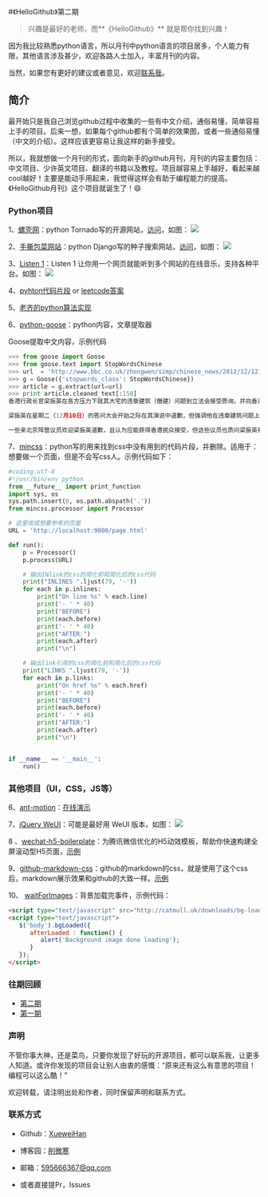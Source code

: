 #《HelloGithub》第二期
>兴趣是最好的老师，而**《HelloGithub》** 就是帮你找到兴趣！

因为我比较熟悉python语言，所以月刊中python语言的项目居多，个人能力有限，其他语言涉及甚少，欢迎各路人士加入，丰富月刊的内容。

当然，如果您有更好的建议或者意见，欢迎<a href="mailto:595666367@qq.com">联系我</a>。

## 简介
最开始只是我自己浏览github过程中收集的一些有中文介绍，通俗易懂，简单容易上手的项目。后来一想，如果每个github都有个简单的效果图，或者一些通俗易懂（中文的介绍）。这样应该更容易让我这样的新手接受。

所以，我就想做一个月刊的形式，面向新手的github月刊，月刊的内容主要包括：中文项目、少许英文项目、翻译的书籍以及教程。项目越容易上手越好，看起来越cool越好！主要是能动手用起来，我觉得这样会有助于编程能力的提高。《HelloGithub月刊》这个项目就诞生了！😄

### Python项目
1、[螺壳网](https://github.com/alvan/luokr.com)：python Tornado写的开源网站，[访问](http://luokr.com/)，如图：
![](https://github.com/521xueweihan/HelloGithub/blob/master/02/img/%E8%9E%BA%E5%A3%B3%E7%BD%91-min.png)

2、[手撕包菜网站](https://github.com/78/ssbc)：python Django写的种子搜索网站，[访问](http://www.cilibaba.com/)，如图：
![](https://github.com/521xueweihan/HelloGithub/blob/master/02/img/%E6%89%8B%E6%92%95%E5%8C%85%E8%8F%9C%E7%BD%91-min.png)

3、[Listen 1](https://github.com/listen1)：Listen 1 让你用一个网页就能听到多个网站的在线音乐，支持各种平台。如图：
![](https://github.com/521xueweihan/HelloGithub/blob/master/02/img/listen1-min.png)

4、[pyhton代码片段](https://github.com/RealHacker/python-gems) or [leetcode答案](https://github.com/RealHacker/leetcode-solutions)

5、[老齐的python算法实现](https://github.com/qiwsir/algorithm)

6、[python-goose](https://github.com/grangier/python-goose)：python内容，文章提取器

Goose提取中文内容，示例代码

```python
>>> from goose import Goose
>>> from goose.text import StopWordsChinese
>>> url  = 'http://www.bbc.co.uk/zhongwen/simp/chinese_news/2012/12/121210_hongkong_politics.shtml'
>>> g = Goose({'stopwords_class': StopWordsChinese})
>>> article = g.extract(url=url)
>>> print article.cleaned_text[:150]
香港行政长官梁振英在各方压力下就其大宅的违章建筑（僭建）问题到立法会接受质询，并向香港民众道歉。

梁振英在星期二（12月10日）的答问大会开始之际在其演说中道歉，但强调他在违章建筑问题上没有隐瞒的意图和动机。

一些亲北京阵营议员欢迎梁振英道歉，且认为应能获得香港民众接受，但这些议员也质问梁振英有
```

7、[mincss](https://github.com/peterbe/mincss)：python写的用来找到css中没有用到的代码片段，并删除。适用于：想要做一个页面，但是不会写css人。示例代码如下：

```python
#coding:utf-8
#!/usr/bin/env python
from __future__ import print_function
import sys, os
sys.path.insert(0, os.path.abspath('.'))
from mincss.processor import Processor

# 这里改成想要参考的页面
URL = 'http://localhost:9000/page.html'

def run():
    p = Processor()
    p.process(URL)

    # 输出INlink的css的简化前和简化后的css代码
    print("INLINES ".ljust(79, '-'))
    for each in p.inlines:
        print("On line %s" % each.line)
        print('- ' * 40)
        print("BEFORE")
        print(each.before)
        print('- ' * 40)
        print("AFTER:")
        print(each.after)
        print("\n")

    # 输出link引用的css的简化前和简化后的css代码
    print("LINKS ".ljust(79, '-'))
    for each in p.links:
        print("On href %s" % each.href)
        print('- ' * 40)
        print("BEFORE")
        print(each.before)
        print('- ' * 40)
        print("AFTER:")
        print(each.after)
        print("\n")


if __name__ == '__main__':
    run()
```

### 其他项目（UI，CSS，JS等）
6、[ant-motion](https://github.com/ant-motion/ant-motion)：[在线演示](http://motion.ant.design/#/cases/help?_k=8bdppr)

7、[jQuery WeUI](https://github.com/lihongxun945/jquery-weui)：可能是最好用 WeUI 版本，如图：
![](https://github.com/521xueweihan/HelloGithub/blob/master/02/img/jquery-weui-min.png)

8 、[wechat-h5-boilerplate](https://github.com/panteng/wechat-h5-boilerplate)：为腾讯微信优化的H5动效模板，帮助你快速构建全屏滚动型H5页面，[示例](http://panteng.me/demos/whb/)

9、[github-markdown-css](https://github.com/sindresorhus/github-markdown-css)：github的markdown的css，就是使用了这个css后，markdown展示效果和github的大致一样。[示例](https://sindresorhus.com/github-markdown-css/)

10、 [waitForImages](https://github.com/alexanderdickson/waitForImages)：背景加载完事件，示例代码：
```html
<script type="text/javascript" src="http://catmull.uk/downloads/bg-loaded/bg-loaded.js"></script>
<script type="text/javascript">
   $('body').bgLoaded({
      afterLoaded : function() {
         alert('Background image done loading');
      }
   });
</script>
```

### 往期回顾
- [第二期](https://github.com/521xueweihan/HelloGithub/blob/master/02/HelloGithub02.md)
- [第一期](https://github.com/521xueweihan/HelloGithub/blob/master/01/HelloGithub01.md)

### 声明
不管你事大神，还是菜鸟，只要你发现了好玩的开源项目，都可以联系我，让更多人知道。或许你发现的项目会让别人由衷的感慨：“原来还有这么有意思的项目！编程可以这么酷！”

欢迎转载，请注明出处和作者，同时保留声明和联系方式。

### 联系方式
- Github：[XueweiHan](https://github.com/521xueweihan)

- 博客园：[削微寒](http://www.cnblogs.com/xueweihan/)

- 邮箱：595666367@qq.com

- 或者直接提Pr，Issues
